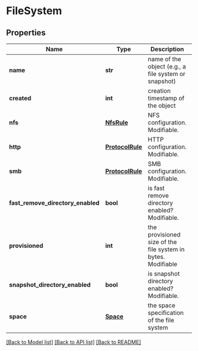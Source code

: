 # FileSystem

## Properties
Name | Type | Description | Notes
------------ | ------------- | ------------- | -------------
**name** | **str** | name of the object (e.g., a file system or snapshot) | [optional] 
**created** | **int** | creation timestamp of the object | [optional] 
**nfs** | [**NfsRule**](NfsRule.md) | NFS configuration. Modifiable. | [optional] 
**http** | [**ProtocolRule**](ProtocolRule.md) | HTTP configuration. Modifiable. | [optional] 
**smb** | [**ProtocolRule**](ProtocolRule.md) | SMB configuration. Modifiable. | [optional] 
**fast_remove_directory_enabled** | **bool** | is fast remove directory enabled? Modifiable. | [optional] [default to False]
**provisioned** | **int** | the provisioned size of the file system in bytes. Modifiable | [optional] [default to 0]
**snapshot_directory_enabled** | **bool** | is snapshot directory enabled? Modifiable. | [optional] [default to False]
**space** | [**Space**](Space.md) | the space specification of the file system | [optional] 

[[Back to Model list]](../README.md#documentation-for-models) [[Back to API list]](../README.md#documentation-for-api-endpoints) [[Back to README]](../README.md)


